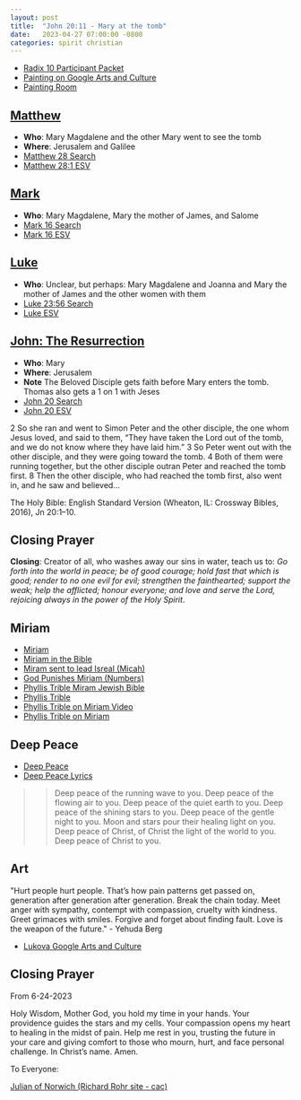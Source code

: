 ```yaml
---
layout: post
title:  "John 20:11 - Mary at the tomb"
date:   2023-04-27 07:00:00 -0800
categories: spirit christian
---
```



- [Radix 10 Participant Packet](https://saintmarks.org/wp-content/uploads/2023/04/Radix-10-participant-packet.pdf)
- [Painting on Google Arts and Culture](https://artsandculture.google.com/asset/christ-s-appearance-to-mary-magdalene-after-the-resurrection/pwE-qeOqtCvCTg?hl=en)
- [Painting Room](https://artsandculture.google.com/streetview/pwE-qeOqtCvCTg?sv_lng=30.3314816&sv_lat=59.9385611)

## [Matthew](https://app.logos.com/books/LLS%3A1.0.710/references/bible%2Besv.61.28.1)

- **Who**: Mary Magdalene and the other Mary went to see the tomb
- **Where**: Jerusalem and Galilee
- [Matthew 28 Search](https://www.google.com/search?q=Matthew+28)
- [Matthew 28:1 ESV](https://app.logos.com/books/LLS%3A1.0.710/references/bible%2Besv.61.28.1)

## [Mark](https://www.biblegateway.com/passage/?search=Mark%2016&version=CEB)

- **Who**: Mary Magdalene, Mary the mother of James, and Salome
- [Mark 16 Search](https://www.google.com/search?q=Mark+16)
- [Mark 16 ESV](https://www.biblegateway.com/passage/?search=Mark%2016&version=CEB)

## [Luke](https://app.logos.com/books/LLS%3A1.0.710/references/bible%2Besv.63.23.56)

- **Who**: Unclear, but perhaps: Mary Magdalene and Joanna and Mary the mother of James and the other women with them
- [Luke 23:56 Search](https://www.google.com/search?q=Luke+23+56)
- [Luke ESV](https://app.logos.com/books/LLS%3A1.0.710/references/bible%2Besv.63.23.56)

## [John: The Resurrection](https://app.logos.com/books/LLS%3A1.0.710/references/bible%2Besv.64.20.1)

- **Who**: Mary
- **Where**: Jerusalem
- **Note** The Beloved Disciple gets faith before Mary enters the tomb. Thomas also gets a 1 on 1 with Jeses
- [John 20 Search](https://www.google.com/search?q=John+20)
- [John 20 ESV](https://app.logos.com/books/LLS%3A1.0.710/references/bible%2Besv.64.20.1)

2 So she ran and went to Simon Peter and the other disciple, the one whom Jesus loved, and said to them, “They have taken the Lord out of the tomb, and we do not know where they have laid him.” 3 So Peter went out with the other disciple, and they were going toward the tomb. 4 Both of them were running together, but the other disciple outran Peter and reached the tomb first. 8 Then the other disciple, who had reached the tomb first, also went in, and he saw and believed...

The Holy Bible: English Standard Version (Wheaton, IL: Crossway Bibles, 2016), Jn 20:1–10.

## Closing Prayer

**Closing**: Creator of all, who washes away our sins in water, teach us to: *Go forth into the world in peace; be of good courage; hold fast that which is good; render to no one evil for evil; strengthen the fainthearted; support the weak; help the afflicted; honour everyone; and love and serve the Lord, rejoicing always in the power of the Holy Spirit*.

## Miriam

- [Miriam](https://en.wikipedia.org/wiki/Miriam)
- [Miriam in the Bible](https://www.biblestudytools.com/dictionary/miriam/)
- [Miram sent to lead Isreal (Micah)](https://www.biblegateway.com/passage/?search=Micah%206%3A4&version=NIV)
- [God Punishes Miriam (Numbers)](https://www.biblegateway.com/passage/?search=Numbers%2012&version=NIV)
- [Phyllis Trible Miram Jewish Bible](https://jwa.org/encyclopedia/article/miriam-bible)
- [Phyllis Trible](https://en.wikipedia.org/wiki/Phyllis_Trible)
- [Phyllis Trible on Miriam Video](https://www.youtube.com/watch?v=Z2Z2YX9X3Dc)
- [Phyllis Trible on Miriam](https://jwa.org/encyclopedia/author/trible-phyllis)

## Deep Peace

- [Deep Peace](https://www.youtube.com/watch?v=Z2Z2YX9X3Dc)
- [Deep Peace Lyrics](https://www.youtube.com/watch?v=Z2Z2YX9X3Dc)

>> Deep peace of the running wave to you.
Deep peace of the flowing air to you.
Deep peace of the quiet earth to you.
Deep peace of the shining stars to you.
Deep peace of the gentle night to you.
Moon and stars pour their healing light on you.
Deep peace of Christ,
of Christ the light of the world to you.
Deep peace of Christ to you.

## Art

"Hurt people hurt people. That’s how pain patterns get passed on, generation after generation after generation. Break the chain today. Meet anger with sympathy, contempt with compassion, cruelty with kindness. Greet grimaces with smiles. Forgive and forget about finding fault. Love is the weapon of the future." - Yehuda Berg

- [Lukova Google Arts and Culture](https://artsandculture.google.com/story/vQWxi9fJcTLyIg)

## Closing Prayer

From 6-24-2023

Holy Wisdom, Mother God, you hold my time in your hands. Your providence guides the stars and my cells. Your compassion opens my heart to healing in the midst of pain. Help me rest in you, trusting the future in your care and giving comfort to those who mourn, hurt, and face personal challenge. In Christ’s name. Amen.

To  Everyone:

[Julian of Norwich (Richard Rohr site - cac)](https://cac.org/daily-meditations/julian-of-norwich-weekly-summary-2020-05-16/)

